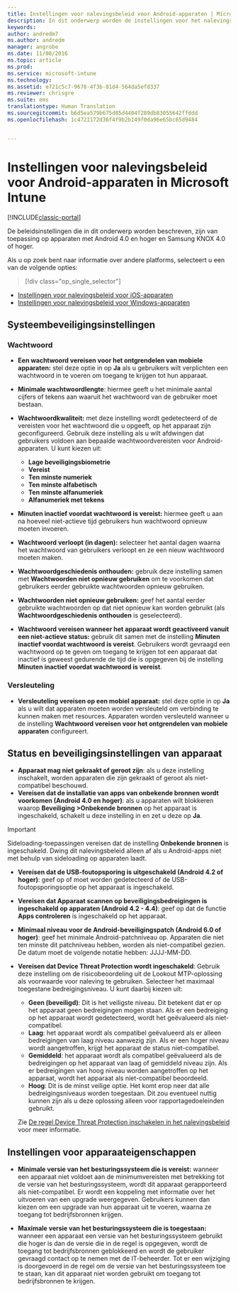 ```yaml
---
title: Instellingen voor nalevingsbeleid voor Android-apparaten | Microsoft Docs
description: In dit onderwerp worden de instellingen voor het nalevingsbeleid voor Android-apparaten beschreven.
keywords: 
author: andredm7
ms.author: andredm
manager: angrobe
ms.date: 11/08/2016
ms.topic: article
ms.prod: 
ms.service: microsoft-intune
ms.technology: 
ms.assetid: e721c5c7-9678-4f3b-81d4-564da5efd337
ms.reviewer: chrisgre
ms.suite: ems
translationtype: Human Translation
ms.sourcegitcommit: b6d5ea579b675d85d4404f289db83055642ffddd
ms.openlocfilehash: 1c4721172d36f4f9b2b149f0da96e65bc65d9484


---
```



# <a name="compliance-policy-settings-for-android-devices-in-microsoft-intune"></a>Instellingen voor nalevingsbeleid voor Android-apparaten in Microsoft Intune

[!INCLUDE[classic-portal](../includes/classic-portal.md)]

De beleidsinstellingen die in dit onderwerp worden beschreven, zijn van toepassing op apparaten met Android 4.0 en hoger en Samsung KNOX 4.0 of hoger.

Als u op zoek bent naar informatie over andere platforms, selecteert u een van de volgende opties:
> [!div class="op_single_selector"]
- [Instellingen voor nalevingsbeleid voor iOS-apparaten](ios-compliance-policy-settings-in-microsoft-intune.md)
- [Instellingen voor nalevingsbeleid voor Windows-apparaten](windows-compliance-policy-settings-in-microsoft-intune.md)

## <a name="system-security-settings"></a>Systeembeveiligingsinstellingen
### <a name="password"></a>Wachtwoord
- **Een wachtwoord vereisen voor het ontgrendelen van mobiele apparaten:** stel deze optie in op **Ja** als u gebruikers wilt verplichten een wachtwoord in te voeren om toegang te krijgen tot hun apparaat.

-  **Minimale wachtwoordlengte**: hiermee geeft u het minimale aantal cijfers of tekens aan waaruit het wachtwoord van de gebruiker moet bestaan.

- **Wachtwoordkwaliteit:** met deze instelling wordt gedetecteerd of de vereisten voor het wachtwoord die u opgeeft, op het apparaat zijn geconfigureerd. Gebruik deze instelling als u wilt afdwingen dat gebruikers voldoen aan bepaalde wachtwoordvereisten voor Android-apparaten. U kunt kiezen uit:

  -   **Lage beveiligingsbiometrie**
  -   **Vereist**
  -   **Ten minste numeriek**
  -   **Ten minste alfabetisch**
  -   **Ten minste alfanumeriek**
  -   **Alfanumeriek met tekens**

- **Minuten inactief voordat wachtwoord is vereist:** hiermee geeft u aan na hoeveel niet-actieve tijd gebruikers hun wachtwoord opnieuw moeten invoeren.

- **Wachtwoord verloopt (in dagen):** selecteer het aantal dagen waarna het wachtwoord van gebruikers verloopt en ze een nieuw wachtwoord moeten maken.

- **Wachtwoordgeschiedenis onthouden:** gebruik deze instelling samen met **Wachtwoorden niet opnieuw gebruiken** om te voorkomen dat gebruikers eerder gebruikte wachtwoorden opnieuw gebruiken.

- **Wachtwoorden niet opnieuw gebruiken:** geef het aantal eerder gebruikte wachtwoorden op dat niet opnieuw kan worden gebruikt (als **Wachtwoordgeschiedenis onthouden** is geselecteerd).

- **Wachtwoord vereisen wanneer het apparaat wordt geactiveerd vanuit een niet-actieve status:** gebruik dit samen met de instelling **Minuten inactief voordat wachtwoord is vereist**. Gebruikers wordt gevraagd een wachtwoord op te geven om toegang te krijgen tot een apparaat dat inactief is geweest gedurende de tijd die is opgegeven bij de instelling **Minuten inactief voordat wachtwoord is vereist**.

### <a name="encryption"></a>Versleuteling
- **Versleuteling vereisen op een mobiel apparaat:** stel deze optie in op **Ja** als u wilt dat apparaten moeten worden versleuteld om verbinding te kunnen maken met resources. Apparaten worden versleuteld wanneer u de instelling **Wachtwoord vereisen voor het ontgrendelen van mobiele apparaten** configureert.

## <a name="device-health-and-security-settings"></a>Status en beveiligingsinstellingen van apparaat

- **Apparaat mag niet gekraakt of geroot zijn**: als u deze instelling inschakelt, worden apparaten die zijn gekraakt of geroot als niet-compatibel beschouwd.
- **Vereisen dat de installatie van apps van onbekende bronnen wordt voorkomen (Android 4.0 en hoger)**: als u apparaten wilt blokkeren waarop **Beveiliging >Onbekende bronnen** op het apparaat is ingeschakeld, schakelt u deze instelling in en zet u deze op **Ja**.  

>[!IMPORTANT]
>Sideloading-toepassingen vereisen dat de instelling **Onbekende bronnen** is ingeschakeld. Dwing dit nalevingsbeleid alleen af als u Android-apps niet met behulp van sideloading op apparaten laadt.

- **Vereisen dat de USB-foutopsporing is uitgeschakeld (Android 4.2 of hoger)**: geef op of moet worden gedetecteerd of de USB-foutopsporingsoptie op het apparaat is ingeschakeld.
- **Vereisen dat Apparaat scannen op beveiligingsbedreigingen is ingeschakeld op apparaten (Android 4.2 - 4.4)**: geef op dat de functie **Apps controleren** is ingeschakeld op het apparaat.
- **Minimaal niveau voor de Android-beveiligingspatch (Android 6.0 of hoger)**: geef het minimale Android-patchniveau op.  Apparaten die niet ten minste dit patchniveau hebben, worden als niet-compatibel gezien. De datum moet de volgende notatie hebben: JJJJ-MM-DD.
- **Vereisen dat Device Threat Protection wordt ingeschakeld**: Gebruik deze instelling om de risicobeoordeling uit de Lookout MTP-oplossing als voorwaarde voor naleving te gebruiken. Selecteer het maximaal toegestane bedreigingsniveau. U kunt daarbij kiezen uit:

  - **Geen (beveiligd)**: Dit is het veiligste niveau. Dit betekent dat er op het apparaat geen bedreigingen mogen staan. Als er een bedreiging op het apparaat wordt gedetecteerd, wordt het geëvalueerd als niet-compatibel.
  - **Laag**: het apparaat wordt als compatibel geëvalueerd als er alleen bedreigingen van laag niveau aanwezig zijn. Als er een hoger niveau wordt aangetroffen, krijgt het apparaat de status niet-compatibel.
  - **Gemiddeld**: het apparaat wordt als compatibel geëvalueerd als de bedreigingen op het apparaat van laag of gemiddeld niveau zijn. Als er bedreigingen van hoog niveau worden aangetroffen op het apparaat, wordt het apparaat als niet-compatibel beoordeeld.
  - **Hoog**: Dit is de minst veilige optie. Het komt erop neer dat alle bedreigingsniveaus worden toegestaan. Dit zou eventueel nuttig kunnen zijn als u deze oplossing alleen voor rapportagedoeleinden gebruikt.

  Zie [De regel Device Threat Protection inschakelen in het nalevingsbeleid](enable-device-threat-protection-rule-in-compliance-policy.md) voor meer informatie.

## <a name="device-property-settings"></a>Instellingen voor apparaateigenschappen

- **Minimale versie van het besturingssysteem die is vereist:** wanneer een apparaat niet voldoet aan de minimumvereisten met betrekking tot de versie van het besturingssysteem, wordt dit apparaat gerapporteerd als niet-compatibel.
  Er wordt een koppeling met informatie over het uitvoeren van een upgrade weergegeven. Gebruikers kunnen dan kiezen om een upgrade van hun apparaat uit te voeren, waarna ze toegang tot bedrijfsbronnen krijgen.

- **Maximale versie van het besturingssysteem die is toegestaan:** wanneer een apparaat een versie van het besturingssysteem gebruikt die hoger is dan de versie die in de regel is opgegeven, wordt de toegang tot bedrijfsbronnen geblokkeerd en wordt de gebruiker gevraagd contact op te nemen met de IT-beheerder. Tot er een wijziging is doorgevoerd in de regel om de versie van het besturingssysteem toe te staan, kan dit apparaat niet worden gebruikt om toegang tot bedrijfsbronnen te krijgen.



<!--HONumber=Dec16_HO2-->



